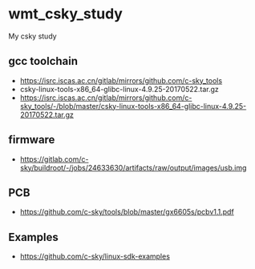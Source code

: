 # wmt_csky_study
My csky study

## gcc toolchain  
* https://isrc.iscas.ac.cn/gitlab/mirrors/github.com/c-sky_tools  
* csky-linux-tools-x86_64-glibc-linux-4.9.25-20170522.tar.gz  
* https://isrc.iscas.ac.cn/gitlab/mirrors/github.com/c-sky_tools/-/blob/master/csky-linux-tools-x86_64-glibc-linux-4.9.25-20170522.tar.gz  

## firmware 
* https://gitlab.com/c-sky/buildroot/-/jobs/24633630/artifacts/raw/output/images/usb.img  

## PCB  
* https://github.com/c-sky/tools/blob/master/gx6605s/pcbv1.1.pdf  

## Examples  
* https://github.com/c-sky/linux-sdk-examples  


